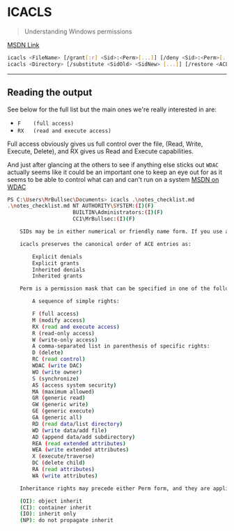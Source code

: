 # ICACLS

> Understanding Windows permissions

[MSDN Link](https://docs.microsoft.com/en-us/previous-versions/windows/it-pro/windows-server-2008-R2-and-2008/cc753525(v=ws.10)?redirectedfrom=MSDN)

```bash
icacls <FileName> [/grant[:r] <Sid>:<Perm>[...]] [/deny <Sid>:<Perm>[...]] [/remove[:g|:d]] <Sid>[...]] [/t] [/c] [/l] [/q] [/setintegritylevel <Level>:<Policy>[...]]
icacls <Directory> [/substitute <SidOld> <SidNew> [...]] [/restore <ACLfile> [/c] [/l] [/q]]
```

---

## Reading the output

See below for the full list but the main ones we're really interested in are:

- `F    (full access)`
- `RX   (read and execute access)`

Full access obviously gives us full control over the file, (Read, Write, Execute, Delete), and RX gives us Read and Execute capabilities.

And just after glancing at the others to see if anything else sticks out `WDAC` actually seems like it could be an important one to keep an eye out for as it seems to be able to control what can and can't run on a system [MSDN on WDAC](https://docs.microsoft.com/en-us/windows/security/threat-protection/windows-defender-application-control/select-types-of-rules-to-create)

```bash
PS C:\Users\MrBullsec\Documents> icacls .\notes_checklist.md
.\notes_checklist.md NT AUTHORITY\SYSTEM:(I)(F)
                     BUILTIN\Administrators:(I)(F)
                     CC1\MrBullsec:(I)(F)
```

```bash
    SIDs may be in either numerical or friendly name form. If you use a numerical form, affix the wildcard character * to the beginning of the SID.

    icacls preserves the canonical order of ACE entries as:

        Explicit denials
        Explicit grants
        Inherited denials
        Inherited grants

    Perm is a permission mask that can be specified in one of the following forms:

        A sequence of simple rights:

        F (full access)
        M (modify access)
        RX (read and execute access)
        R (read-only access)
        W (write-only access)
        A comma-separated list in parenthesis of specific rights:
        D (delete)
        RC (read control)
        WDAC (write DAC)
        WO (write owner)
        S (synchronize)
        AS (access system security)
        MA (maximum allowed)
        GR (generic read)
        GW (generic write)
        GE (generic execute)
        GA (generic all)
        RD (read data/list directory)
        WD (write data/add file)
        AD (append data/add subdirectory)
        REA (read extended attributes)
        WEA (write extended attributes)
        X (execute/traverse)
        DC (delete child)
        RA (read attributes)
        WA (write attributes)

    Inheritance rights may precede either Perm form, and they are applied only to directories:

    (OI): object inherit
    (CI): container inherit
    (IO): inherit only
    (NP): do not propagate inherit
```
